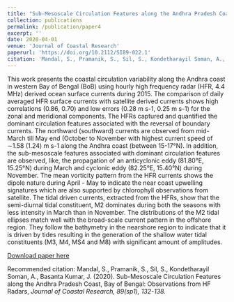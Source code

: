 ```yaml
---
title: "Sub-Mesoscale Circulation Features along the Andhra Pradesh Coast, Bay of Bengal: Observations from HF Radars"
collection: publications
permalink: /publication/paper4
excerpt: ''
date: 2020-04-01
venue: 'Journal of Coastal Research'
paperurl: 'https://doi.org/10.2112/SI89-022.1'
citation: 'Mandal, S., Pramanik, S., Sil, S., Kondetharayil Soman, A., Basanta Kumar, J. (2020). Sub-Mesoscale Circulation Features along the Andhra Pradesh Coast, Bay of Bengal: Observations from HF Radars, Journal of Coastal Research, 89(sp1), 132-138'
---
```

This work presents the coastal circulation variability along the Andhra coast in western Bay of Bengal (BoB) using hourly high frequency radar (HFR, 4.4 MHz) derived ocean surface currents during 2015. The comparison of daily averaged HFR surface currents with satellite derived currents shows high correlations (0.86, 0.70) and low errors (0.28 m s-1, 0.25 m s-1) for the zonal and meridional components. The HFRs captured and quantified the dominant circulation features associated with the reversal of boundary currents. The northward (southward) currents are observed from mid-March till May end (October to November with highest current speed of ∼1.58 (1.24) m s-1 along the Andhra coast (between 15-17°N). In addition, the sub-mesoscale features associated with dominant circulation features are observed, like, the propagation of an anticyclonic eddy (81.80°E, 15.25°N) during March and cyclonic eddy (82.25°E, 15.40°N) during November. The mean vorticity pattern from the HFR currents shows the dipole nature during April - May to indicate the near coast upwelling signatures which are also supported by chlorophyll observations from satellite. The tidal driven currents, extracted from the HFRs, show that the semi-diurnal tidal constituent, M2 dominates during both the seasons with less intensity in March than in November. The distributions of the M2 tidal ellipses match well with the broad-scale current pattern in the offshore region. They follow the bathymetry in the nearshore region to indicate that it is driven by tides resulting in the generation of the shallow water tidal constituents (M3, M4, MS4 and M8) with significant amount of amplitudes.

[Download paper here](https://doi.org/10.2112/SI89-022.1)

Recommended citation: Mandal, S., Pramanik, S., Sil, S., Kondetharayil Soman, A., Basanta Kumar, J. (2020). Sub-Mesoscale Circulation Features along the Andhra Pradesh Coast, Bay of Bengal: Observations from HF Radars,<i> Journal of Coastal Research<i>, 89(sp1), 132-138. 


